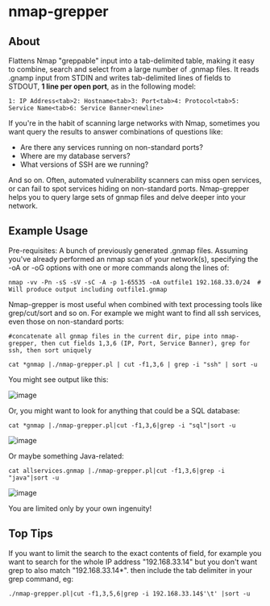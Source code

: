 # nmap-grepper

## About
Flattens Nmap "greppable" input into a tab-delimited table, making it easy to combine, search and select from a large number of .gnmap files. It reads .gnamp input from STDIN and writes tab-delimited lines of fields to STDOUT, __1 line per open port__, as in the following model:

```1: IP Address<tab>2: Hostname<tab>3: Port<tab>4: Protocol<tab>5: Service Name<tab>6: Service Banner<newline>```

If you're in the habit of scanning large networks with Nmap, sometimes you want query the results to answer combinations of questions like:
* Are there any services running on non-standard ports?
* Where are my database servers?
* What versions of SSH are we running?

And so on. Often, automated vulnerability scanners can miss open services, or can fail to spot services hiding on non-standard ports. Nmap-grepper helps you to query large sets of gnmap files and delve deeper into your network.

## Example Usage
Pre-requisites: A bunch of previously generated .gnmap files. Assuming you've already performed an nmap scan of your network(s), specifying the -oA or -oG options with one or more commands along the lines of:

```nmap -vv -Pn -sS -sV -sC -A -p 1-65535 -oA outfile1 192.168.33.0/24  # Will produce output including outfile1.gnmap```

Nmap-grepper is most useful when combined with text processing tools like grep/cut/sort and so on. For example we might want to find all ssh services, even those on non-standard ports:

```#concatenate all gnmap files in the current dir, pipe into nmap-grepper, then cut fields 1,3,6 (IP, Port, Service Banner), grep for ssh, then sort uniquely```

```cat *gnmap |./nmap-grepper.pl | cut -f1,3,6 | grep -i "ssh" | sort -u```

You might see output like this:

![image](https://user-images.githubusercontent.com/108018363/208949466-5e6db22b-6565-44f5-a3dd-6187195abd5a.png)

Or, you might want to look for anything that could be a SQL database:

```cat *gnmap |./nmap-grepper.pl|cut -f1,3,6|grep -i "sql"|sort -u```

![image](https://user-images.githubusercontent.com/108018363/208955800-11863b28-aae3-4ded-9d50-6e4d32e2e8be.png)

Or maybe something Java-related:

```cat allservices.gnmap |./nmap-grepper.pl|cut -f1,3,6|grep -i "java"|sort -u```

![image](https://user-images.githubusercontent.com/108018363/208956057-c79d1339-7ef6-4773-b941-fd49dcc80a1e.png)

You are limited only by your own ingenuity!

## Top Tips

If you want to limit the search to the exact contents of field, for example you want to search for the whole IP address "192.168.33.14" but you don't want grep to also match "192.168.33.14*". then include the tab delimiter in your grep command, eg:

```./nmap-grepper.pl|cut -f1,3,5,6|grep -i 192.168.33.14$'\t' |sort -u```










